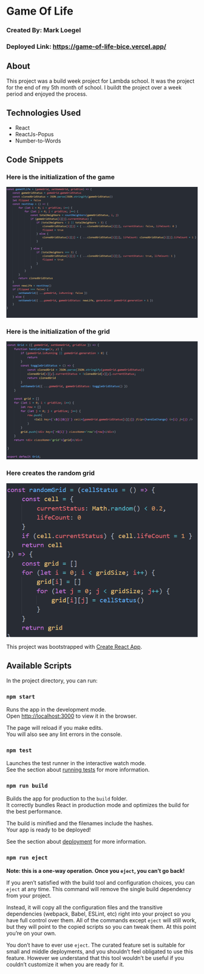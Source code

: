# Game Of Life

### Created By: Mark Loegel

### Deployed Link: https://game-of-life-bice.vercel.app/

## About

This project was a build week project for Lambda school. It was the project for the end of my 5th month of school. I buildt the project over a week period and enjoyed the process.

## Technologies Used

- React <br>
- ReactJs-Popus <br>
- Number-to-Words <br>

## Code Snippets

### Here is the initialization of the game

<img src="./src/styles/imgs/Game.PNG" width = "700" />

### Here is the initialization of the grid

<img src="./src/styles/imgs/Grid.PNG" width = "700" />

### Here creates the random grid

<img src="./src/styles/imgs/RandomGrid.PNG" width = "600" />

This project was bootstrapped with [Create React App](https://github.com/facebook/create-react-app).

## Available Scripts

In the project directory, you can run:

### `npm start`

Runs the app in the development mode.<br />
Open [http://localhost:3000](http://localhost:3000) to view it in the browser.

The page will reload if you make edits.<br />
You will also see any lint errors in the console.

### `npm test`

Launches the test runner in the interactive watch mode.<br />
See the section about [running tests](https://facebook.github.io/create-react-app/docs/running-tests) for more information.

### `npm run build`

Builds the app for production to the `build` folder.<br />
It correctly bundles React in production mode and optimizes the build for the best performance.

The build is minified and the filenames include the hashes.<br />
Your app is ready to be deployed!

See the section about [deployment](https://facebook.github.io/create-react-app/docs/deployment) for more information.

### `npm run eject`

**Note: this is a one-way operation. Once you `eject`, you can’t go back!**

If you aren’t satisfied with the build tool and configuration choices, you can `eject` at any time. This command will remove the single build dependency from your project.

Instead, it will copy all the configuration files and the transitive dependencies (webpack, Babel, ESLint, etc) right into your project so you have full control over them. All of the commands except `eject` will still work, but they will point to the copied scripts so you can tweak them. At this point you’re on your own.

You don’t have to ever use `eject`. The curated feature set is suitable for small and middle deployments, and you shouldn’t feel obligated to use this feature. However we understand that this tool wouldn’t be useful if you couldn’t customize it when you are ready for it.
